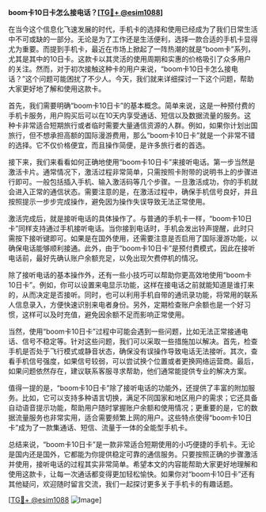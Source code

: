 **boom卡10日卡怎么接电话？[[TG💪+ @esim1088](https://t.me/s/esim1088)]**

在当今这个信息化飞速发展的时代，手机卡的选择和使用已经成为了我们日常生活中不可或缺的一部分。无论是为了工作还是生活便利，选择一款合适的手机卡显得尤为重要。而提到手机卡，最近在市场上掀起了一阵热潮的就是“boom卡”系列，尤其是其中的10日卡。这款卡以其灵活的使用周期和实惠的价格吸引了众多用户的关注。然而，对于初次接触这种卡的用户来说，“boom卡10日卡怎么接电话？”这个问题可能困扰了不少人。今天，我们就来详细探讨一下这个问题，帮助大家更好地了解和使用这款卡。

首先，我们需要明确“boom卡10日卡”的基本概念。简单来说，这是一种预付费的手机卡服务，用户购买后可以在10天内享受通话、短信以及数据流量的服务。这种卡非常适合短期旅行或者临时需要大量通信资源的人群。例如，如果你计划出国旅行，但不想承担高额的国际漫游费用，那么“boom卡10日卡”就是一个非常不错的选择。它不仅价格便宜，而且操作简便，是许多旅行者的首选。

接下来，我们来看看如何正确地使用“boom卡10日卡”来接听电话。第一步当然是激活卡片。通常情况下，激活过程非常简单，只需按照卡附带的说明书上的步骤进行即可。一般包括插入手机、输入激活码等几个步骤。一旦激活成功，你的手机就会进入正常的通信状态。需要注意的是，在激活过程中，确保手机信号良好，并且按照提示一步步完成操作，避免因为操作失误导致无法正常使用。

激活完成后，就是接听电话的具体操作了。与普通的手机卡一样，“boom卡10日卡”同样支持通过手机接听电话。当你接到电话时，手机会发出铃声提醒，此时只需按下接听键即可。如果是在国外使用，还需要注意是否启用了国际漫游功能，以确保电话能够顺利接通。此外，由于“boom卡10日卡”是预付费模式，因此在接听电话前，最好先确认账户余额充足，以免出现欠费停机的情况。

除了接听电话的基本操作外，还有一些小技巧可以帮助你更高效地使用“boom卡10日卡”。例如，你可以设置来电显示功能，这样在接电话之前就能知道是谁打来的，从而决定是否接听。同时，也可以利用手机自带的通讯录功能，将常用的联系人信息录入，方便快速识别来电者身份。另外，定期检查账户余额也是一个好习惯，这样可以及时充值，避免因余额不足而影响正常使用。

当然，使用“boom卡10日卡”过程中可能会遇到一些问题，比如无法正常接通电话、信号不稳定等。针对这些问题，我们可以采取一些措施加以解决。首先，检查手机是否处于飞行模式或静音状态，确保没有误操作导致电话无法接听。其次，查看手机信号强度，如果信号较弱，可以尝试换个位置或者更换网络运营商。最后，如果问题依然存在，建议联系客服寻求帮助，他们通常能提供专业的解决方案。

值得一提的是，“boom卡10日卡”除了接听电话的功能外，还提供了丰富的附加服务。比如，它可以支持多种语言切换，满足不同国家和地区用户的需求；它还具备自动语音提示功能，帮助用户随时掌握账户余额和使用情况；更重要的是，它的数据流量服务也非常实用，适合需要频繁上网的用户。这些特点使得“boom卡10日卡”成为了一款集通话、短信、流量于一体的全能型手机卡。

总结来说，“boom卡10日卡”是一款非常适合短期使用的小巧便捷的手机卡。无论是国内还是国外，它都能为你提供稳定可靠的通信服务。只要按照正确的步骤激活并使用，接听电话的过程其实非常简单。希望本文的内容能帮助大家更好地理解和使用这款卡，让每一次通话都变得更加轻松愉快。如果你对“boom卡10日卡”还有其他疑问，欢迎随时留言交流，我们一起探讨更多关于手机卡的有趣话题。

[[TG💪+ @esim1088](https://t.me/s/esim1088) ![Image](https://i.postimg.cc/4NQfJmqS/Snipaste-2025-05-13-00-14-12.png)]